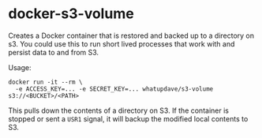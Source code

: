 docker-s3-volume
==============

Creates a Docker container that is restored and backed up to a directory on s3. You could use this to run short lived processes that work with and persist data to and from S3.

Usage:

```
docker run -it --rm \
  -e ACCESS_KEY=... -e SECRET_KEY=... whatupdave/s3-volume s3://<BUCKET>/<PATH>
```

This pulls down the contents of a directory on S3. If the container is stopped or sent a `USR1` signal, it will backup the modified local contents to S3.